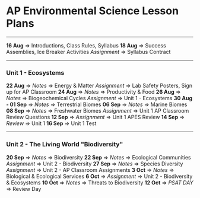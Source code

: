 # AP Environmental Science Lesson Plans

***

**16 Aug** => Introductions, Class Rules, Syllabus
**18 Aug** => Success Assemblies, Ice Breaker Activities
*Assignment* => Syllabus Contract

***

### Unit 1 - Ecosystems
**22 Aug** => *Notes* => Energy & Matter
*Assignment* => Lab Safety Posters, Sign up for AP Classroom
**24 Aug** => *Notes* => Productivity & Food
**26 Aug** => *Notes* => Biogeochemical Cycles
*Assignment* => Unit 1 - Ecosystems
**30 Aug - 01 Sep** => *Notes* => Terrestrial Biomes
**06 Sep** => *Notes* => Marine Biomes
**08 Sep** => *Notes* => Freshwater Biomes
*Assignment* => Unit 1 AP Classroom Review Questions
**12 Sep** => *Assignment* => Unit 1 APES Review
**14 Sep** => *Review* => Unit 1
**16 Sep** => Unit 1 Test

***

### Unit 2 - The Living World "Biodiversity"
**20 Sep** => *Notes* => Biodiversity
**22 Sep** => *Notes* => Ecological Communities *Assignment* => Unit 2 - Biodiversity
**27 Sep** => *Notes* => Species Diversity *Assignment* => Unit 2 - AP Classroom Assignments
**3 Oct** => *Notes* => Biological & Ecological Services
**6 Oct** => *Assignment* => Unit 2 - Biodiversity & Ecosystems
**10 Oct** => *Notes* => Threats to Biodiversity
**12 Oct** => *PSAT DAY* => Review Day